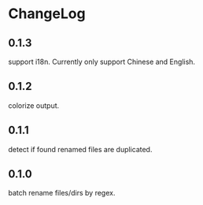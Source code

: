 # ChangeLog

## 0.1.3

support i18n. Currently only support Chinese and English.

## 0.1.2

colorize output.

## 0.1.1

detect if found renamed files are duplicated.

## 0.1.0

batch rename files/dirs by regex.


